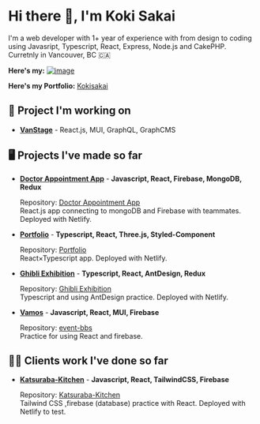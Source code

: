 ### 

# Hi there 👋, I'm Koki Sakai

I'm a web developer with 1+ year of experience with from design to coding using Javasript, Typescript, React, Express, Node.js and CakePHP. 
Curretnly in Vancouver, BC 🇨🇦

**Here's my:** [![image](https://img.shields.io/badge/LinkedIn-blue?style=flat&logo=linkedin&labelColor=blue})](https://www.linkedin.com/in/kokisakai/)

**Here's my Portfolio:** [Kokisakai](https://kokisakai.netlify.app)

## 📌 Project I'm working on

-  **[VanStage]()** - React.js, MUI, GraphQL, GraphCMS
   

## 🖥 Projects I've made so far

-  **[Doctor Appointment App](https://easydoctorappointment.netlify.app/home)** - **Javascript, React, Firebase, MongoDB, Redux**   

     Repository: [Doctor Appointment App](https://github.com/kubilaycakmak/doctor-appointment)   
     React.js app connecting to mongoDB and Firebase with teammates. Deployed with Netlify.   


- **[Portfolio](https://kokisakai.netlify.app/)** - **Typescript, React, Three.js, Styled-Component**  

     Repository: [Portfolio](https://github.com/likuor/portfolio-ts)  
     React×Typescript app. Deployed with Netlify.   
    

     
- **[Ghibli Exhibition](https://ghibli-exhibition.netlify.app/)** - **Typescript, React, AntDesign, Redux**  

     Repository: [Ghibli Exhibition](https://github.com/likuor/ghibli)  
     Typescript and using AntDesign practice. Deployed with Netlify.
     

- **[Vamos](https://event-bbs.web.app/)** - **Javascript, React, MUI, Firebase**  

     Repository: [event-bbs](https://github.com/rei-kaji/event-bbs)  
     Practice for using React and firebase.
     

## 👨‍💻 Clients work I've done so far     
- **[Katsuraba-Kitchen](https://katsuraba-kitchien.netlify.app/)** - **Javascript, React, TailwindCSS, Firebase**  
 
     Repository: [Katsuraba-Kitchen](https://github.com/likuor/katsuraba)  
     Tailwind CSS ,firebase (database) practice with React.  Deployed with Netlify to test.   
